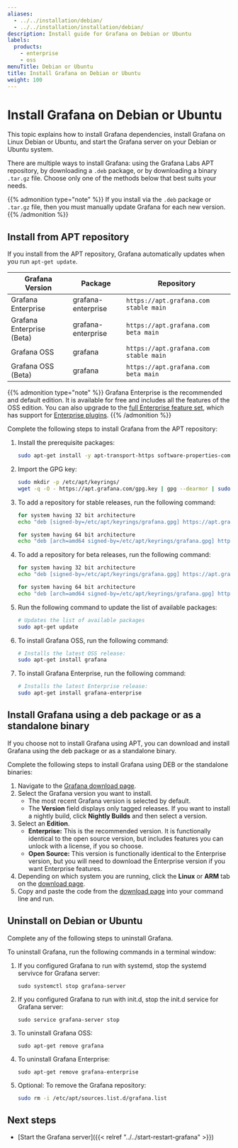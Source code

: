 ```yaml
---
aliases:
  - ../../installation/debian/
  - ../../installation/installation/debian/
description: Install guide for Grafana on Debian or Ubuntu
labels:
  products:
    - enterprise
    - oss
menuTitle: Debian or Ubuntu
title: Install Grafana on Debian or Ubuntu
weight: 100
---
```


# Install Grafana on Debian or Ubuntu

This topic explains how to install Grafana dependencies, install Grafana on Linux Debian or Ubuntu, and start the Grafana server on your Debian or Ubuntu system.

There are multiple ways to install Grafana: using the Grafana Labs APT repository, by downloading a `.deb` package, or by downloading a binary `.tar.gz` file. Choose only one of the methods below that best suits your needs.

{{% admonition type="note" %}}
If you install via the `.deb` package or `.tar.gz` file, then you must manually update Grafana for each new version.
{{% /admonition %}}

## Install from APT repository

If you install from the APT repository, Grafana automatically updates when you run `apt-get update`.

| Grafana Version           | Package            | Repository                            |
| ------------------------- | ------------------ | ------------------------------------- |
| Grafana Enterprise        | grafana-enterprise | `https://apt.grafana.com stable main` |
| Grafana Enterprise (Beta) | grafana-enterprise | `https://apt.grafana.com beta main`   |
| Grafana OSS               | grafana            | `https://apt.grafana.com stable main` |
| Grafana OSS (Beta)        | grafana            | `https://apt.grafana.com beta main`   |

{{% admonition type="note" %}}
Grafana Enterprise is the recommended and default edition. It is available for free and includes all the features of the OSS edition. You can also upgrade to the [full Enterprise feature set](/products/enterprise/?utm_source=grafana-install-page), which has support for [Enterprise plugins](/grafana/plugins/?enterprise=1&utcm_source=grafana-install-page).
{{% /admonition %}}

Complete the following steps to install Grafana from the APT repository:

1. Install the prerequisite packages:

   ```bash
   sudo apt-get install -y apt-transport-https software-properties-common wget
   ```

1. Import the GPG key:

   ```bash
   sudo mkdir -p /etc/apt/keyrings/
   wget -q -O - https://apt.grafana.com/gpg.key | gpg --dearmor | sudo tee /etc/apt/keyrings/grafana.gpg > /dev/null
   ```

1. To add a repository for stable releases, run the following command:

   ```bash
   for system having 32 bit architecture
   echo "deb [signed-by=/etc/apt/keyrings/grafana.gpg] https://apt.grafana.com stable main" | sudo tee -a /etc/apt/sources.list.d/grafana.list

   for system having 64 bit architecture
   echo "deb [arch=amd64 signed-by=/etc/apt/keyrings/grafana.gpg] https://apt.grafana.com stable main" | sudo tee -a /etc/apt/sources.list.d/grafana.list
   ```

1. To add a repository for beta releases, run the following command:

   ```bash
   for system having 32 bit architecture
   echo "deb [signed-by=/etc/apt/keyrings/grafana.gpg] https://apt.grafana.com beta main" | sudo tee -a /etc/apt/sources.list.d/grafana.list
   
   for system having 64 bit architecture
   echo "deb [arch=amd64 signed-by=/etc/apt/keyrings/grafana.gpg] https://apt.grafana.com beta main" | sudo tee -a /etc/apt/sources.list.d/grafana.list
   ```

1. Run the following command to update the list of available packages:

   ```bash
   # Updates the list of available packages
   sudo apt-get update
   ```

1. To install Grafana OSS, run the following command:

   ```bash
   # Installs the latest OSS release:
   sudo apt-get install grafana
   ```

1. To install Grafana Enterprise, run the following command:

   ```bash
   # Installs the latest Enterprise release:
   sudo apt-get install grafana-enterprise
   ```

## Install Grafana using a deb package or as a standalone binary

If you choose not to install Grafana using APT, you can download and install Grafana using the deb package or as a standalone binary.

Complete the following steps to install Grafana using DEB or the standalone binaries:

1. Navigate to the [Grafana download page](/grafana/download).
1. Select the Grafana version you want to install.
   - The most recent Grafana version is selected by default.
   - The **Version** field displays only tagged releases. If you want to install a nightly build, click **Nightly Builds** and then select a version.
1. Select an **Edition**.
   - **Enterprise:** This is the recommended version. It is functionally identical to the open source version, but includes features you can unlock with a license, if you so choose.
   - **Open Source:** This version is functionally identical to the Enterprise version, but you will need to download the Enterprise version if you want Enterprise features.
1. Depending on which system you are running, click the **Linux** or **ARM** tab on the [download page](/grafana/download).
1. Copy and paste the code from the [download page](/grafana/download) into your command line and run.

## Uninstall on Debian or Ubuntu

Complete any of the following steps to uninstall Grafana.

To uninstall Grafana, run the following commands in a terminal window:

1. If you configured Grafana to run with systemd, stop the systemd servivce for Grafana server:

   ```shell
   sudo systemctl stop grafana-server
   ```

1. If you configured Grafana to run with init.d, stop the init.d service for Grafana server:

   ```shell
   sudo service grafana-server stop
   ```

1. To uninstall Grafana OSS:

   ```shell
   sudo apt-get remove grafana
   ```

1. To uninstall Grafana Enterprise:

   ```shell
   sudo apt-get remove grafana-enterprise
   ```

1. Optional: To remove the Grafana repository:

   ```bash
   sudo rm -i /etc/apt/sources.list.d/grafana.list
   ```

## Next steps

- [Start the Grafana server]({{< relref "../../start-restart-grafana" >}})
